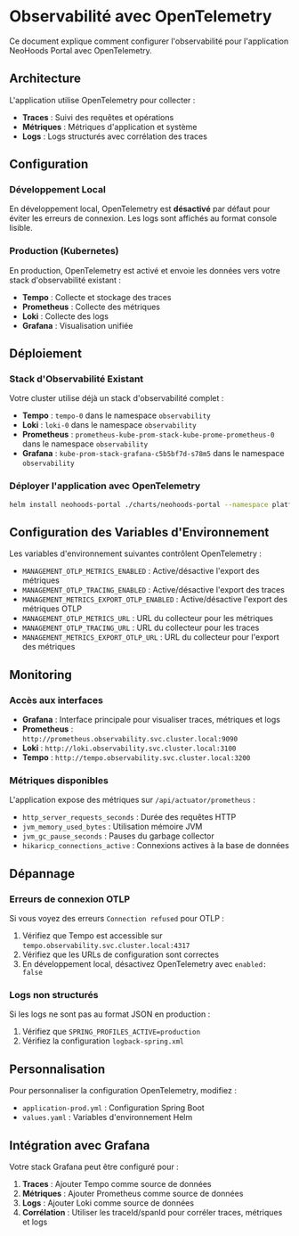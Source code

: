 # Observabilité avec OpenTelemetry

Ce document explique comment configurer l'observabilité pour l'application NeoHoods Portal avec OpenTelemetry.

## Architecture

L'application utilise OpenTelemetry pour collecter :

- **Traces** : Suivi des requêtes et opérations
- **Métriques** : Métriques d'application et système
- **Logs** : Logs structurés avec corrélation des traces

## Configuration

### Développement Local

En développement local, OpenTelemetry est **désactivé** par défaut pour éviter les erreurs de connexion. Les logs sont affichés au format console lisible.

### Production (Kubernetes)

En production, OpenTelemetry est activé et envoie les données vers votre stack d'observabilité existant :

- **Tempo** : Collecte et stockage des traces
- **Prometheus** : Collecte des métriques
- **Loki** : Collecte des logs
- **Grafana** : Visualisation unifiée

## Déploiement

### Stack d'Observabilité Existant

Votre cluster utilise déjà un stack d'observabilité complet :

- **Tempo** : `tempo-0` dans le namespace `observability`
- **Loki** : `loki-0` dans le namespace `observability`
- **Prometheus** : `prometheus-kube-prom-stack-kube-prome-prometheus-0` dans le namespace `observability`
- **Grafana** : `kube-prom-stack-grafana-c5b5bf7d-s78m5` dans le namespace `observability`

### Déployer l'application avec OpenTelemetry

```bash
helm install neohoods-portal ./charts/neohoods-portal --namespace platform
```

## Configuration des Variables d'Environnement

Les variables d'environnement suivantes contrôlent OpenTelemetry :

- `MANAGEMENT_OTLP_METRICS_ENABLED` : Active/désactive l'export des métriques
- `MANAGEMENT_OTLP_TRACING_ENABLED` : Active/désactive l'export des traces
- `MANAGEMENT_METRICS_EXPORT_OTLP_ENABLED` : Active/désactive l'export des métriques OTLP
- `MANAGEMENT_OTLP_METRICS_URL` : URL du collecteur pour les métriques
- `MANAGEMENT_OTLP_TRACING_URL` : URL du collecteur pour les traces
- `MANAGEMENT_METRICS_EXPORT_OTLP_URL` : URL du collecteur pour l'export des métriques

## Monitoring

### Accès aux interfaces

- **Grafana** : Interface principale pour visualiser traces, métriques et logs
- **Prometheus** : `http://prometheus.observability.svc.cluster.local:9090`
- **Loki** : `http://loki.observability.svc.cluster.local:3100`
- **Tempo** : `http://tempo.observability.svc.cluster.local:3200`

### Métriques disponibles

L'application expose des métriques sur `/api/actuator/prometheus` :

- `http_server_requests_seconds` : Durée des requêtes HTTP
- `jvm_memory_used_bytes` : Utilisation mémoire JVM
- `jvm_gc_pause_seconds` : Pauses du garbage collector
- `hikaricp_connections_active` : Connexions actives à la base de données

## Dépannage

### Erreurs de connexion OTLP

Si vous voyez des erreurs `Connection refused` pour OTLP :

1. Vérifiez que Tempo est accessible sur `tempo.observability.svc.cluster.local:4317`
2. Vérifiez que les URLs de configuration sont correctes
3. En développement local, désactivez OpenTelemetry avec `enabled: false`

### Logs non structurés

Si les logs ne sont pas au format JSON en production :

1. Vérifiez que `SPRING_PROFILES_ACTIVE=production`
2. Vérifiez la configuration `logback-spring.xml`

## Personnalisation

Pour personnaliser la configuration OpenTelemetry, modifiez :

- `application-prod.yml` : Configuration Spring Boot
- `values.yaml` : Variables d'environnement Helm

## Intégration avec Grafana

Votre stack Grafana peut être configuré pour :

1. **Traces** : Ajouter Tempo comme source de données
2. **Métriques** : Ajouter Prometheus comme source de données
3. **Logs** : Ajouter Loki comme source de données
4. **Corrélation** : Utiliser les traceId/spanId pour corréler traces, métriques et logs
